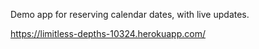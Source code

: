 Demo app for reserving calendar dates, with live updates.

https://limitless-depths-10324.herokuapp.com/
